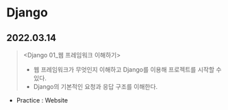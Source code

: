 # Django

## 2022.03.14

> <Django 01\_웹 프레임워크 이해하기>
>
> - 웹 프레임워크가 무엇인지 이해하고 Django를 이용해 프로젝트를 시작할 수 있다.
> - Django의 기본적인 요청과 응답 구조를 이해한다.

- Practice : Website
